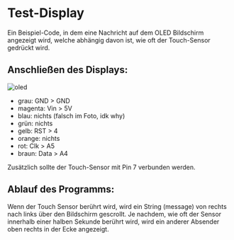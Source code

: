 <h1>Test-Display</h1>
Ein Beispiel-Code, in dem eine Nachricht auf dem OLED Bildschirm angezeigt wird, welche abhängig davon ist, wie oft der Touch-Sensor gedrückt wird.

<h2>Anschließen des Displays:</h2>

![oled](https://user-images.githubusercontent.com/38287998/124848142-87225b00-df9c-11eb-9615-59091abfb918.jpg)

<ul>
  <li>grau: GND > GND</li>
  <li>magenta: Vin > 5V</li>
  <li>blau: nichts (falsch im Foto, idk why)</li>
  <li>grün: nichts</li>
  <li>gelb: RST > 4</li>
  <li>orange: nichts</li>
  <li>rot: Clk > A5</li>
  <li>braun: Data > A4</li>
</ul>

Zusätzlich sollte der Touch-Sensor mit Pin 7 verbunden werden.

<h2>Ablauf des Programms: </h2>

Wenn der Touch Sensor berührt wird, wird ein String (message) von rechts nach links über den Bildschirm gescrollt. Je nachdem, wie oft der Sensor innerhalb einer halben Sekunde berührt wird, wird ein anderer Absender oben rechts in der Ecke angezeigt. 

